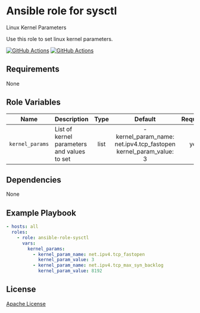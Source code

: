 Ansible role for sysctl
==================================

Linux Kernel Parameters

Use this role to set linux kernel parameters.

[![GitHub Actions](https://github.com/mongodb-ansible-roles/ansible-role-sysctl/workflows/Molecule%20Test/badge.svg)](https://github.com/mongodb-ansible-roles/ansible-role-sysctl/actions?query=workflow%3A%22Molecule+Test%22)
[![GitHub Actions](https://github.com/mongodb-ansible-roles/ansible-role-sysctl/workflows/Release/badge.svg)](https://github.com/mongodb-ansible-roles/ansible-role-sysctl/actions?query=workflow%3A%22Molecule+Test%22)

Requirements
------------
None

Role Variables
--------------

| Name | Description | Type | Default | Required |
|------|-------------|:----:|:-------:|:--------:|
| `kernel_params` | List of kernel parameters and values to set | list | - kernel_param_name: net.ipv4.tcp_fastopen<br>kernel_param_value: 3 | yes |


Dependencies
------------

None

Example Playbook
----------------

```yaml
- hosts: all
  roles:
    - role: ansible-role-sysctl 
      vars:
        kernel_params:
          - kernel_param_name: net.ipv4.tcp_fastopen
            kernel_param_value: 3
          - kernel_param_name: net.ipv4.tcp_max_syn_backlog
            kernel_param_value: 8192
```

License
-------

[Apache License](LICENSE)
